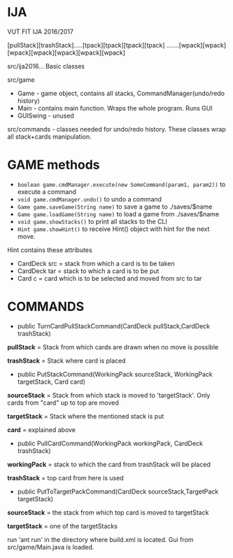 # IJA
VUT FIT IJA 2016/2017


[pullStack][trashStack].....[tpack][tpack][tpack][tpack]
.......[wpack][wpack][wpack][wpack][wpack][wpack][wpack]

src/ija2016... Basic classes

src/game
- Game - game object, contains all stacks, CommandManager(undo/redo history)
- Main - contains main function. Wraps the whole program. Runs GUI
- GUISwing - unused

src/commands - classes needed for undo/redo history. These classes wrap all stack+cards manipulation.
# GAME methods
- ```boolean game.cmdManager.execute(new SomeCommand(param1, param2))```
    to execute a command
- ```void game.cmdManager.undo()```
    to undo a command
- ```Game game.saveGame(String name)```
    to save a game to ./saves/$name
- ```Game game.loadGame(String name)```
    to load a game from ./saves/$name
- ```void game.showStacks()```
    to print all stacks to the CLI
- ```Hint game.showHint()```
    to receive Hint() object with hint for the next move.

Hint contains these attributes

- CardDeck src = stack from which a card is to be taken
- CardDeck tar = stack to which a card is to be put
- Card c = card which is to be selected and moved from src to tar

# COMMANDS
- public TurnCardPullStackCommand(CardDeck pullStack,CardDeck trashStack)

**pullStack** = Stack from which cards are drawn when no move is possible

**trashStack** = Stack where card is placed

- public PutStackCommand(WorkingPack sourceStack, WorkingPack targetStack, Card card)

**sourceStack** = Stack from which stack is moved to 'targetStack'. Only cards from "card" up to top are moved

**targetStack** = Stack where the mentioned stack is put

**card** = explained above

- public PullCardCommand(WorkingPack workingPack, CardDeck trashStack)

**workingPack** = stack to which the  card from trashStack will be placed

**trashStack** = top card from here is used

- public PutToTargetPackCommand(CardDeck sourceStack,TargetPack targetStack)

**sourceStack** = the stack from which top card is moved to targetStack

**targetStack** = one of the targetStacks

run 'ant run' in the directory where build.xml is located. Gui from src/game/Main.java is loaded.
